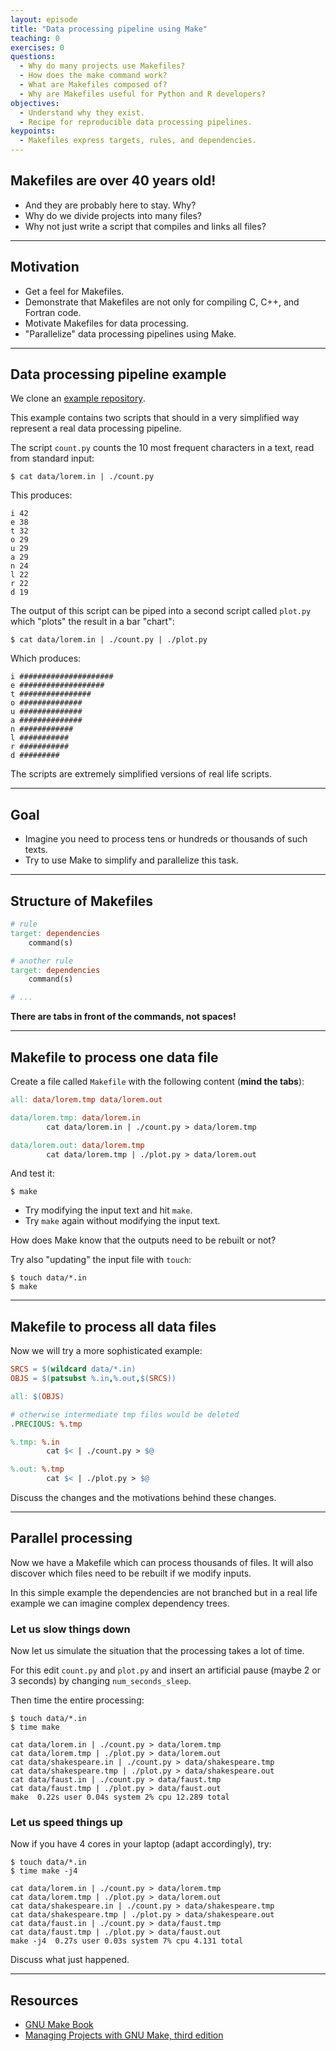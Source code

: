```yaml
---
layout: episode
title: "Data processing pipeline using Make"
teaching: 0
exercises: 0
questions:
  - Why do many projects use Makefiles?
  - How does the make command work?
  - What are Makefiles composed of?
  - Why are Makefiles useful for Python and R developers?
objectives:
  - Understand why they exist.
  - Recipe for reproducible data processing pipelines.
keypoints:
  - Makefiles express targets, rules, and dependencies.
---
```


## Makefiles are over 40 years old!

- And they are probably here to stay. Why?
- Why do we divide projects into many files?
- Why not just write a script that compiles and links all files?

---

## Motivation

- Get a feel for Makefiles.
- Demonstrate that Makefiles are not only for compiling C, C++, and Fortran code.
- Motivate Makefiles for data processing.
- "Parallelize" data processing pipelines using Make.

---

## Data processing pipeline example

We clone an [example repository](https://github.com/bast/make-pipeline).

This example contains two scripts that should in a very simplified way
represent a real data processing pipeline.

The script `count.py` counts the 10 most frequent characters in a text,
read from standard input:

```shell
$ cat data/lorem.in | ./count.py
```

This produces:

```
i 42
e 38
t 32
o 29
u 29
a 29
n 24
l 22
r 22
d 19
```

The output of this script can be piped into a second script called
`plot.py` which "plots" the result in a bar "chart":

```shell
$ cat data/lorem.in | ./count.py | ./plot.py
```

Which produces:

```
i #####################
e ###################
t ################
o ##############
u ##############
a ##############
n ############
l ###########
r ###########
d #########
```

The scripts are extremely simplified versions of real life scripts.

---

## Goal

- Imagine you need to process tens or hundreds or thousands of such texts.
- Try to use Make to simplify and parallelize this task.

---

## Structure of Makefiles

```makefile
# rule
target: dependencies
	command(s)

# another rule
target: dependencies
	command(s)

# ...
```

**There are tabs in front of the commands, not spaces!**

---

## Makefile to process one data file

Create a file called `Makefile` with the following content (**mind the tabs**):

```makefile
all: data/lorem.tmp data/lorem.out

data/lorem.tmp: data/lorem.in
        cat data/lorem.in | ./count.py > data/lorem.tmp

data/lorem.out: data/lorem.tmp
        cat data/lorem.tmp | ./plot.py > data/lorem.out
```

And test it:

```shell
$ make
```

- Try modifying the input text and hit `make`.
- Try `make` again without modifying the input text.

How does Make know that the outputs need to be rebuilt or not?

Try also "updating" the input file with `touch`:

```shell
$ touch data/*.in
$ make
```

---

## Makefile to process all data files

Now we will try a more sophisticated example:

```makefile
SRCS = $(wildcard data/*.in)
OBJS = $(patsubst %.in,%.out,$(SRCS))

all: $(OBJS)

# otherwise intermediate tmp files would be deleted
.PRECIOUS: %.tmp

%.tmp: %.in
        cat $< | ./count.py > $@

%.out: %.tmp
        cat $< | ./plot.py > $@
```

Discuss the changes and the motivations behind these changes.

---

## Parallel processing

Now we have a Makefile which can process thousands of files.
It will also discover which files need to be rebuilt if we modify inputs.

In this simple example the dependencies are not branched but in a real
life example we can imagine complex dependency trees.


### Let us slow things down

Now let us simulate the situation that the processing takes a lot of time.

For this edit `count.py` and `plot.py` and insert an artificial pause (maybe 2
or 3 seconds) by changing `num_seconds_sleep`.

Then time the entire processing:

```shell
$ touch data/*.in
$ time make

cat data/lorem.in | ./count.py > data/lorem.tmp
cat data/lorem.tmp | ./plot.py > data/lorem.out
cat data/shakespeare.in | ./count.py > data/shakespeare.tmp
cat data/shakespeare.tmp | ./plot.py > data/shakespeare.out
cat data/faust.in | ./count.py > data/faust.tmp
cat data/faust.tmp | ./plot.py > data/faust.out
make  0.22s user 0.04s system 2% cpu 12.289 total
```

### Let us speed things up

Now if you have 4 cores in your laptop (adapt accordingly), try:

```shell
$ touch data/*.in
$ time make -j4

cat data/lorem.in | ./count.py > data/lorem.tmp
cat data/lorem.tmp | ./plot.py > data/lorem.out
cat data/shakespeare.in | ./count.py > data/shakespeare.tmp
cat data/shakespeare.tmp | ./plot.py > data/shakespeare.out
cat data/faust.in | ./count.py > data/faust.tmp
cat data/faust.tmp | ./plot.py > data/faust.out
make -j4  0.27s user 0.03s system 7% cpu 4.131 total
```

Discuss what just happened.

---

## Resources

- [GNU Make Book](https://www.nostarch.com/gnumake)
- [Managing Projects with GNU Make, third edition](http://www.oreilly.com/openbook/make3/book/index.csp)
